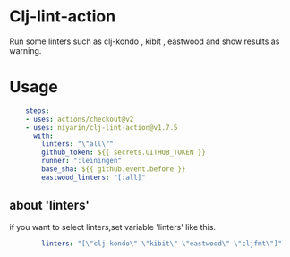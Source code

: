 # Clj-lint-action

Run some linters such as clj-kondo , kibit , eastwood and show results as warning.

# Usage


```yaml
    steps:
    - uses: actions/checkout@v2
    - uses: niyarin/clj-lint-action@v1.7.5
      with:
        linters: "\"all\""
        github_token: ${{ secrets.GITHUB_TOKEN }}
        runner: ":leiningen"
        base_sha: ${{ github.event.before }}
        eastwood_linters: "[:all]"
```

## about 'linters'

if you want to select linters,set variable 'linters' like this.

```yaml
        linters: "[\"clj-kondo\" \"kibit\" \"eastwood\" \"cljfmt\"]"
```
